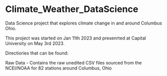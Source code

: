 # Climate_Weather_DataScience
Data Science project that explores climate change in and around Columbus Ohio.

This project was started on Jan 11th 2023 and presenrted at Capital University on May 3rd 2023.

Directiories that can be found:

Raw Data - Contains the raw unedited CSV files sourced from the NCEI/NOAA for 82 stations around Columbus, Ohio
